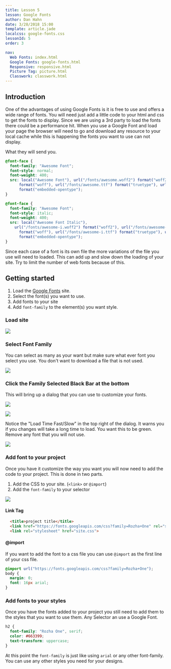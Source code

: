 ```yaml
---
title: Lesson 5
lesson: Google Fonts
author: Dan Hahn
date: 3/28/2018 15:00
template: article.jade
localcss: google-fonts.css
lessonId: 5
order: 3

nav:
  Web Fonts: index.html
  Google Fonts: google-fonts.html
  Responsive: responsive.html
  Picture Tag: picture.html
  Classwork: classwork.html
---
```


## Introduction

One of the advantages of using Google Fonts is it is free to use and offers a wide range of fonts. You will need just add a little code to your html and css to get the fonts to display. Since we are using a 3rd party to load the fonts there could be a performance hit. When you use a Google Font and load your page the browser will need to go and download any resource to your local cache while this is happening the fonts you want to use can not display.

What they will send you.

```css
@font-face {
  font-family: "Awesome Font";
  font-style: normal;
  font-weight: 400;
  src: local("Awesome Font"), url("/fonts/awesome.woff2") format("woff2"), url("/fonts/awesome.woff")
      format("woff"), url("/fonts/awesome.ttf") format("truetype"), url("/fonts/awesome.eot")
      format("embedded-opentype");
}

@font-face {
  font-family: "Awesome Font";
  font-style: italic;
  font-weight: 400;
  src: local("Awesome Font Italic"),
    url("/fonts/awesome-i.woff2") format("woff2"), url("/fonts/awesome-i.woff")
      format("woff"), url("/fonts/awesome-i.ttf") format("truetype"), url("/fonts/awesome-i.eot")
      format("embedded-opentype");
}
```

Since each case of a font is its own file the more variations of the file you use will need to loaded. This can add up and slow down the loading of your site. Try to limit the number of web fonts because of this.

## Getting started

1.  Load the [Google Fonts](https://fonts.google.com) site.
2.  Select the font(s) you want to use.
3.  Add fonts to your site
4.  Add `font-family` to the element(s) you want style.

### Load site

![](./images/gf6.png)

### Select Font Family

You can select as many as your want but make sure what ever font you select you use. You don't want to download a file that is not used.

![](./images/gf1.png)

### Click the Family Selected Black Bar at the bottom

This will bring up a dialog that you can use to customize your fonts.

![](./images/gf5.png)

![](./images/gf4.png)

Notice the "Load Time Fast/Slow" in the top right of the dialog. It warns you if you changes will take a long time to load. You want this to be green. Remove any font that you will not use.

![](./images/gf3.png)

### Add font to your project

Once you have it customize the way you want you will now need to add the code to your project. This is done in two parts.

1.  Add the CSS to your site. (`<link>` or `@import`)
2.  Add the `font-family` to your selector

![](./images/gf2.png)

#### Link Tag

```html
  <title>project title</title>
  <link href="https://fonts.googleapis.com/css?family=Rozha+One" rel="stylesheet">
  <link rel="stylesheet" href="site.css">
```

#### @import

If you want to add the font to a css file you can use `@import` as the first line of your css file.

```css
@import url("https://fonts.googleapis.com/css?family=Rozha+One");
body {
  margin: 0;
  font: 16px arial;
}
```

<h3 class="example">Add fonts to your styles</h3>

Once you have the fonts added to your project you still need to add them to the styles that you want to use them. Any Selector an use a Google Font.

```css
h2 {
  font-family: "Rozha One", serif;
  color: #663399;
  text-transform: uppercase;
}
```

At this point the `font-family` is just like using `arial` or any other font-family. You can use any other styles you need for your designs.
